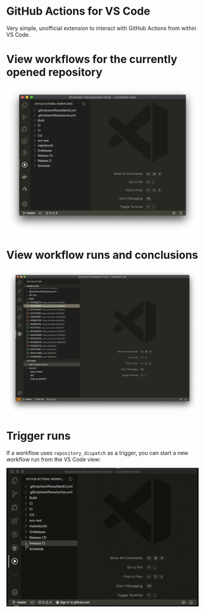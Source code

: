 # GitHub Actions for VS Code

Very simple, unofficial extension to interact with GitHub Actions from within VS Code.

# View workflows for the currently opened repository

![](./media/runs.png)

# View workflow runs and conclusions

![](./media/runs2.png)

# Trigger runs

If a workflow uses `repository_dispatch` as a trigger, you can start a new workflow run from the VS Code view:

![](./media/rdispatch.gif)